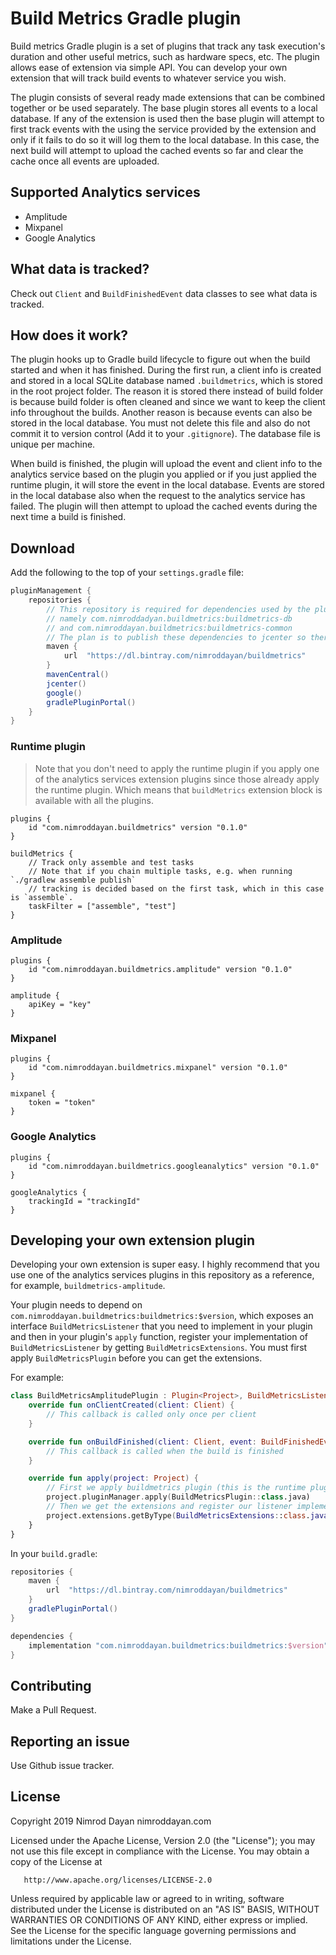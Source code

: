 # Build Metrics Gradle plugin

Build metrics Gradle plugin is a set of plugins that track any task execution's duration and other useful 
metrics, such as hardware specs, etc. The plugin allows ease of extension via simple API. You can develop your own
extension that will track build events to whatever service you wish. 

The plugin consists of several ready made extensions that can be combined together or be used separately. 
The base plugin stores all events to a local database. If any of the extension is used then the base plugin 
will attempt to first track events with the using the service provided by the extension 
and only if it fails to do so it will log them to the local database. 
In this case, the next build will attempt to upload 
the cached events so far and clear the cache once all events are uploaded.

## Supported Analytics services

* Amplitude
* Mixpanel
* Google Analytics

## What data is tracked?

Check out `Client` and `BuildFinishedEvent` data classes to see what data is tracked.

## How does it work?

The plugin hooks up to Gradle build lifecycle to figure out when the build started and when it has finished.
During the first run, a client info is created and stored in a local SQLite database named `.buildmetrics`, which is stored
in the root project folder. The reason it is stored there instead of build folder is because build folder is often cleaned and since
we want to keep the client info throughout the builds. Another reason is because events can also be stored in the local database.
You must not delete this file and also do not commit it to version control (Add it to your `.gitignore`).
The database file is unique per machine.

When build is finished, the plugin will upload the event and client info to the analytics service based on the 
plugin you applied or if you just applied the runtime plugin, it will store the event in the local database. 
Events are stored in the local database also when the request to the analytics service has failed. 
The plugin will then attempt to upload the cached events during the next time a build is finished.

## Download

Add the following to the top of your `settings.gradle` file:

```groovy
pluginManagement {
    repositories {
        // This repository is required for dependencies used by the plugin
        // namely com.nimroddadyan.buildmetrics:buildmetrics-db
        // and com.nimroddayan.buildmetrics:buildmetrics-common
        // The plan is to publish these dependencies to jcenter so there won't be a need for this extra repo
        maven {
            url  "https://dl.bintray.com/nimroddayan/buildmetrics"
        }
        mavenCentral()
        jcenter()
        google()
        gradlePluginPortal()
    }
}
```

### Runtime plugin

>Note that you don't need to apply the runtime plugin if you apply one of the analytics services extension plugins since
those already apply the runtime plugin. Which means that `buildMetrics` extension block is available with all the plugins.
 
```Gradle
plugins {
    id "com.nimroddayan.buildmetrics" version "0.1.0"
}

buildMetrics {
    // Track only assemble and test tasks
    // Note that if you chain multiple tasks, e.g. when running `./gradlew assemble publish` 
    // tracking is decided based on the first task, which in this case is `assemble`. 
    taskFilter = ["assemble", "test"]
}

``` 

### Amplitude
 
```Gradle
plugins {
    id "com.nimroddayan.buildmetrics.amplitude" version "0.1.0"
}

amplitude {
    apiKey = "key"
}

``` 

### Mixpanel
 
```Gradle
plugins {
    id "com.nimroddayan.buildmetrics.mixpanel" version "0.1.0"
}

mixpanel {
    token = "token"
}

``` 

### Google Analytics
 
```Gradle
plugins {
    id "com.nimroddayan.buildmetrics.googleanalytics" version "0.1.0"
}

googleAnalytics {
    trackingId = "trackingId"
}
``` 

## Developing your own extension plugin

Developing your own extension is super easy. I highly recommend that you use one of the analytics services plugins 
in this repository as a reference, for example, `buildmetrics-amplitude`.

Your plugin needs to depend on `com.nimroddayan.buildmetrics:buildmetrics:$version`, which exposes an interface
`BuildMetricsListener` that you need to implement in your plugin and then in your plugin's `apply` function, 
register your implementation of `BuildMetricsListener` by getting `BuildMetricsExtensions`. You must first apply
`BuildMetricsPlugin` before you can get the extensions. 

For example:

```kotlin
class BuildMetricsAmplitudePlugin : Plugin<Project>, BuildMetricsListener {
    override fun onClientCreated(client: Client) {
        // This callback is called only once per client
    }

    override fun onBuildFinished(client: Client, event: BuildFinishedEvent) {
        // This callback is called when the build is finished
    }

    override fun apply(project: Project) {
        // First we apply buildmetrics plugin (this is the runtime plugin)
        project.pluginManager.apply(BuildMetricsPlugin::class.java)
        // Then we get the extensions and register our listener implementation
        project.extensions.getByType(BuildMetricsExtensions::class.java).register(this)
    }
}
``` 

In your `build.gradle`:

```groovy
repositories {
    maven {
        url  "https://dl.bintray.com/nimroddayan/buildmetrics"
    }
    gradlePluginPortal()
}

dependencies {
    implementation "com.nimroddayan.buildmetrics:buildmetrics:$version"
}
```

## Contributing

Make a Pull Request.

## Reporting an issue

Use Github issue tracker.

## License

Copyright 2019 Nimrod Dayan nimroddayan.com

   Licensed under the Apache License, Version 2.0 (the "License");
   you may not use this file except in compliance with the License.
   You may obtain a copy of the License at

       http://www.apache.org/licenses/LICENSE-2.0

   Unless required by applicable law or agreed to in writing, software
   distributed under the License is distributed on an "AS IS" BASIS,
   WITHOUT WARRANTIES OR CONDITIONS OF ANY KIND, either express or implied.
   See the License for the specific language governing permissions and
   limitations under the License.
